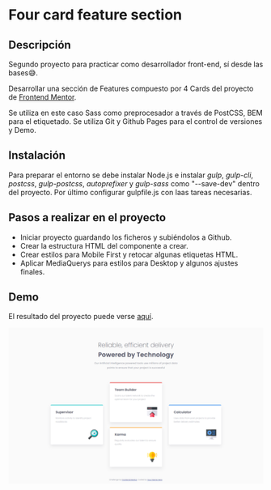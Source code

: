 # Four card feature section

## Descripción

Segundo proyecto para practicar como desarrollador front-end, sí desde las bases😅.

Desarrollar una sección de Features compuesto por 4 Cards del proyecto de [Frontend Mentor](https://www.frontendmentor.io/challenges/four-card-feature-section-weK1eFYK).

Se utiliza en este caso Sass como preprocesador a través de PostCSS, BEM para el etiquetado. Se utiliza Git y Github Pages para el control de versiones y Demo.

## Instalación

Para preparar el entorno se debe instalar Node.js e instalar *gulp*, *gulp-cli*, *postcss*, *gulp-postcss*, *autoprefixer* y *gulp-sass* como "--save-dev" dentro del proyecto. Por último configurar gulpfile.js con laas tareas necesarias.


## Pasos a realizar en el proyecto

+ Iniciar proyecto guardando los ficheros y subiéndolos a Github.
+ Crear la estructura HTML del componente a crear.
+ Crear estilos para Mobile First y retocar algunas etiquetas HTML.
+ Aplicar MediaQuerys para estilos para Desktop y algunos ajustes finales.

## Demo
El resultado del proyecto puede verse [aquí](https://crojasf.github.io/01-single-price-grid-component/).


![desktop-final](/design/desktop-final.png)



